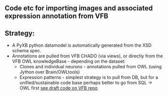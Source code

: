 ## Code etc for importing images and associated expression annotation from VFB

## Strategy:

* A PyXB python datamodel is automatically generated from the XSD schema spec.
* Annotations are pulled from VFB CHADO (via views), or directly from the VFB OWL knowledgeBase - depending on the dataset:
  * Clones and individual neurons - annotations pulled from OWL (using Jython over Brain/OWLtools)
  * Expression patterns - simplest strategy is to pull from DB, but for a unified/sustainable code base perhaps better to go from SQL -> OWL first [see draft code on VFB repo](https://github.com/VirtualFlyBrain/VFB_owl/blob/master/src/code/owl_gen/gen_exp_pattern_classes.py)
